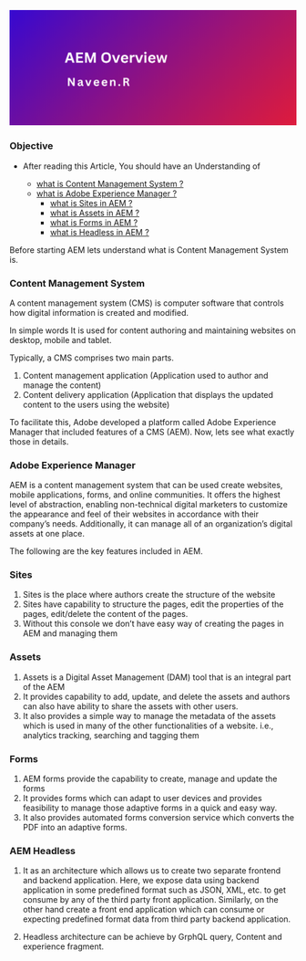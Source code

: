 ![AEM Overview](./Titleimages/overview.png)
### Objective

- After reading this Article, You should have an Understanding of 

    - [what is Content Management System ?](#content-management-system)
    - [what is Adobe Experience Manager ?](#adobe-experience-manager)
        - [what is Sites in AEM ?](#sites)
        - [what is Assets in AEM ?](#assets)
        - [what is Forms in AEM ?](#forms)
        - [what is Headless in AEM ?](#aem-headless)


Before starting AEM lets understand what is Content Management System is.

### Content Management System
A content management system (CMS) is computer software that controls how digital information is created and modified.

In simple words It is used for content authoring and maintaining websites on desktop, mobile and tablet.

Typically, a CMS comprises two main parts.
1. Content management application (Application used to author and manage the content)
2. Content delivery application (Application that displays the updated content to the users using the website)


To facilitate this, Adobe developed a platform called Adobe Experience Manager that included features of a CMS (AEM).
Now, lets see what exactly those in details.


### Adobe Experience Manager
AEM is a content management system that can be used create websites, mobile applications, forms, and online communities. It offers the highest level of abstraction, enabling non-technical digital marketers to customize the appearance and feel of their websites in accordance with their company’s needs. Additionally, it can manage all of an organization’s digital assets at one place.

The following are the key features included in AEM.

### Sites
1. Sites is the place where authors create the structure of the website
2. Sites have capability to structure the pages, edit the properties of the pages, edit/delete the content of the pages.
3. Without this console we don’t have easy way of creating the pages in AEM and managing them

### Assets
1. Assets is a Digital Asset Management (DAM) tool that is an integral part of the AEM
2. It provides capability to add, update, and delete the assets and authors can also have ability to share the assets with other users.
3. It also provides a simple way to manage the metadata of the assets which is used in many of the other functionalities of a website. i.e., analytics tracking, searching and tagging them

### Forms
1. AEM forms provide the capability to create, manage and update the forms
2. It provides forms which can adapt to user devices and provides feasibility to manage those adaptive forms in a quick and easy way.
3. It also provides automated forms conversion service which converts the PDF into an adaptive forms.

### AEM Headless
1. It as an architecture which allows us to create two separate frontend and backend application. Here, we expose data using backend application in some predefined format such as JSON, XML, etc. to get consume by any of the third party front application. Similarly, on the other hand create a front end application which can consume or expecting predefined format data from third party backend application.

2. Headless architecture can be achieve by GrphQL query, Content and experience fragment.
